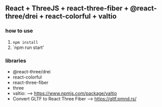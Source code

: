 ## React + ThreeJS + react-three-fiber + @react-three/drei + react-colorful + valtio

### how to use

1. `npm install`
2. `npm run start'

### libraries

- @react-three/drei
- react-colorful
- react-three-fiber
- three
- valtio:  --> https://www.npmjs.com/package/valtio
- Convert GLTF to React Three Fiber  -->  https://gltf.pmnd.rs/

